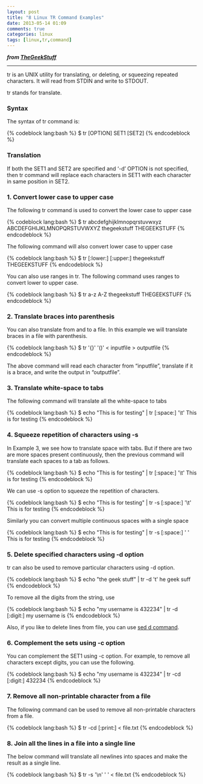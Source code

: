 ```yaml
---
layout: post
title: "8 Linux TR Command Examples"
date: 2013-05-14 01:09
comments: true
categories: linux
tags: [linux,tr,command]
---
```


***from
[TheGeekStuff](http://www.thegeekstuff.com/2012/12/linux-tr-command/?utm_source=feedburner&utm_medium=email&utm_campaign=Feed%3A+TheGeekStuff+%28The+Geek+Stuff%29)***

* * * * *

 

tr is an UNIX utility for translating, or deleting, or squeezing
repeated characters. It will read from STDIN and write to STDOUT.

tr stands for translate.

### Syntax

The syntax of tr command is:

{% codeblock lang:bash %}
    $ tr [OPTION] SET1 [SET2]
{% endcodeblock %}

### Translation

If both the SET1 and SET2 are specified and ‘-d’ OPTION is not
specified, then tr command will replace each characters in SET1 with
each character in same position in SET2.
<!--more-->

### 1. Convert lower case to upper case

The following tr command is used to convert the lower case to upper case

{% codeblock lang:bash %}
    $ tr abcdefghijklmnopqrstuvwxyz ABCDEFGHIJKLMNOPQRSTUVWXYZ
     thegeekstuff
     THEGEEKSTUFF
{% endcodeblock %}
     

The following command will also convert lower case to upper case

{% codeblock lang:bash %}
    $ tr [:lower:] [:upper:]
     thegeekstuff
     THEGEEKSTUFF
{% endcodeblock %}

You can also use ranges in tr. The following command uses ranges to
convert lower to upper case.

{% codeblock lang:bash %}
    $ tr a-z A-Z
     thegeekstuff
     THEGEEKSTUFF
{% endcodeblock %}
     

### 2. Translate braces into parenthesis

You can also translate from and to a file. In this example we will
translate braces in a file with parenthesis.

{% codeblock lang:bash %}
    $ tr '{}' '()' < inputfile > outputfile
{% endcodeblock %}
     

The above command will read each character from “inputfile”, translate
if it is a brace, and write the output in “outputfile”.

### 3. Translate white-space to tabs

The following command will translate all the white-space to tabs

{% codeblock lang:bash %}
    $ echo "This is for testing" | tr [:space:] '\t'
     This   is  for testing
{% endcodeblock %}
     

### 4. Squeeze repetition of characters using -s

In Example 3, we see how to translate space with tabs. But if there are
two are more spaces present continuously, then the previous command will
translate each spaces to a tab as follows.

{% codeblock lang:bash %}
    $ echo "This is for testing" | tr [:space:] '\t'
     This    is  for    testing
{% endcodeblock %}

We can use -s option to squeeze the repetition of characters.

{% codeblock lang:bash %}
    $ echo "This is for testing" | tr -s [:space:] '\t'
     This   is  for testing
{% endcodeblock %}    

Similarly you can convert multiple continuous spaces with a single space

{% codeblock lang:bash %}
    $ echo "This is for testing" | tr -s [:space:] ' '
     This is for testing
{% endcodeblock %}      

### 5. Delete specified characters using -d option

tr can also be used to remove particular characters using -d option.

{% codeblock lang:bash %}
    $ echo "the geek stuff" | tr -d 't'
     he geek suff
{% endcodeblock %}      

To remove all the digits from the string, use

{% codeblock lang:bash %}
    $ echo "my username is 432234" | tr -d [:digit:]
     my username is
{% endcodeblock %}     

Also, if you like to delete lines from file, you can use [sed d
command](http://www.thegeekstuff.com/2009/09/unix-sed-tutorial-delete-file-lines-using-address-and-patterns/).

### 6. Complement the sets using -c option

You can complement the SET1 using -c option. For example, to remove all
characters except digits, you can use the following.

{% codeblock lang:bash %}
    $ echo "my username is 432234" | tr -cd [:digit:]
     432234
{% endcodeblock %}      

### 7. Remove all non-printable character from a file

The following command can be used to remove all non-printable characters
from a file.

{% codeblock lang:bash %}
    $ tr -cd [:print:] < file.txt
{% endcodeblock %}    

### 8. Join all the lines in a file into a single line

The below command will translate all newlines into spaces and make the
result as a single line.

{% codeblock lang:bash %}
    $ tr -s '\n' ' ' < file.txt
{% endcodeblock %}

 
